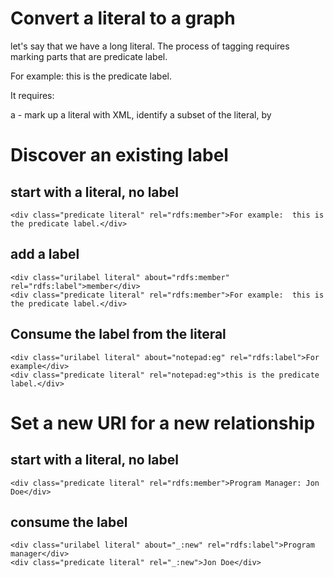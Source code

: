 Convert a literal to a graph
============================

let's say that we have a long literal.  The process of tagging requires marking parts that are predicate label.

For example:  this is the predicate label.

It requires:

a - mark up a literal with XML, identify a subset of the literal, by 



# Discover an existing label
## start with a literal, no label

	<div class="predicate literal" rel="rdfs:member">For example:  this is the predicate label.</div>

## add a label

	<div class="urilabel literal" about="rdfs:member" rel="rdfs:label">member</div>
	<div class="predicate literal" rel="rdfs:member">For example:  this is the predicate label.</div>


## Consume the label from the literal

	<div class="urilabel literal" about="notepad:eg" rel="rdfs:label">For example</div>
	<div class="predicate literal" rel="notepad:eg">this is the predicate label.</div>


# Set a new URI for a new relationship

## start with a literal, no label

	<div class="predicate literal" rel="rdfs:member">Program Manager: Jon Doe</div>

## consume the label

	<div class="urilabel literal" about="_:new" rel="rdfs:label">Program manager</div>
	<div class="predicate literal" rel="_:new">Jon Doe</div>

